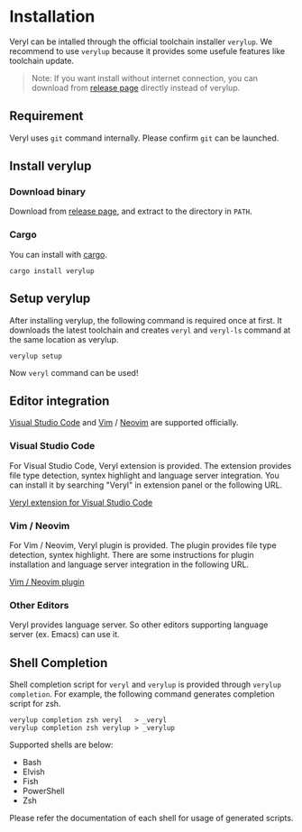 # Installation

Veryl can be intalled through the official toolchain installer `verylup`.
We recommend to use `verylup` because it provides some usefule features like toolchain update.

> Note: If you want install without internet connection, you can download from [release page](https://github.com/veryl-lang/veryl/releases/latest) directly instead of verylup.

## Requirement

Veryl uses `git` command internally. Please confirm `git` can be launched.

## Install verylup

### Download binary

Download from [release page](https://github.com/veryl-lang/verylup/releases/latest), and extract to the directory in `PATH`.

### Cargo

You can install with [cargo](https://crates.io/crates/verylup).

```
cargo install verylup
```

## Setup verylup

After installing verylup, the following command is required once at first.
It downloads the latest toolchain and creates `veryl` and `veryl-ls` command at the same location as verylup.

```
verylup setup
```

Now `veryl` command can be used!

## Editor integration

[Visual Studio Code](https://azure.microsoft.com/ja-jp/products/visual-studio-code) and [Vim](https://github.com/vim/vim) / [Neovim](https://neovim.io) are supported officially.

### Visual Studio Code

For Visual Studio Code, Veryl extension is provided.
The extension provides file type detection, syntex highlight and language server integration.
You can install it by searching "Veryl" in extension panel or the following URL.

[Veryl extension for Visual Studio Code](https://marketplace.visualstudio.com/items?itemName=dalance.vscode-veryl)

### Vim / Neovim

For Vim / Neovim, Veryl plugin is provided.
The plugin provides file type detection, syntex highlight.
There are some instructions for plugin installation and language server integration in the following URL.

[Vim / Neovim plugin](https://github.com/veryl-lang/veryl.vim)

### Other Editors

Veryl provides language server. So other editors supporting language server (ex. Emacs) can use it.

## Shell Completion

Shell completion script for `veryl` and `verylup` is provided through `verylup completion`.
For example, the following command generates completion script for zsh.

```
verylup completion zsh veryl   > _veryl
verylup completion zsh verylup > _verylup
```

Supported shells are below:

* Bash
* Elvish
* Fish
* PowerShell
* Zsh

Please refer the documentation of each shell for usage of generated scripts.
